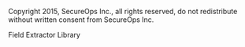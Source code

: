 Copyright 2015, SecureOps Inc., all rights reserved, do not redistribute without written consent from SecureOps Inc.

Field Extractor Library

